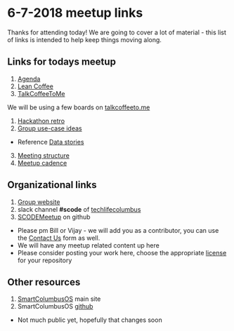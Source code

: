 # 6-7-2018 meetup links

Thanks for attending today! We are going to cover a lot of material - this list of links is intended to help keep things moving along.


## Links for todays meetup

1. [Agenda](https://github.com/SCODEMeetup/meeting_notes/blob/master/2018-06-07/agenda.txt)
1. [Lean Coffee](http://leancoffee.org/)
1. [TalkCoffeeToMe](https://talkcoffeeto.me/howto)

We will be using a few boards on [talkcoffeeto.me](https://talkcoffeeto.me/)

1. [Hackathon retro](https://talkcoffeeto.me/d/HHffMdQfqrd3T)
2. [Group use-case ideas](https://talkcoffeeto.me/d/QR7j8GJg4dT3R)
  * Reference [Data stories](https://www.smartcolumbusos.com/data-stories)
3. [Meeting structure](https://talkcoffeeto.me/d/fJp6NfMNQm3NG)
4. [Meetup cadence](https://talkcoffeeto.me/d/qNr2B8qdrgJMN)


## Organizational links

1. [Group website](https://www.scodemeetup.org/)
2. slack channel **#scode** of [techlifecolumbus](https://techlife-columbus-slack.herokuapp.com/)
3. [SCODEMeetup](https://github.com/SCODEMeetup) on github
  * Please pm Bill or Vijay - we will add you as a contributor, you can use the [Contact Us](https://www.scodemeetup.org/) form as well. 
  * We will have any meetup related content up here
  * Please consider posting your work here, choose the appropriate [license](https://help.github.com/articles/licensing-a-repository/) for your repository


## Other resources

1. [SmartColumbusOS](https://www.smartcolumbusos.com/) main site
2. SmartColumbusOS [github](https://github.com/SmartColumbusOS)
  * Not much public yet, hopefully that changes soon
